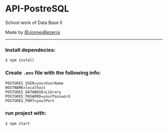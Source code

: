 # API-PostreSQL

School work of Data Base II

Made by [@JonnesBezerra]()

---
### Install dependecies:
```
$ npm install
```
### Create ```.env``` file with the following info:
```
POSTGRES_USER=yourUserName
HOSTNAME=localhost
POSTGRES_DATABASE=Library
POSTGRES_PASWORD=yourPassword
POSTGRES_PORT=yourPort
```
### run project with:
```
$ npm start
```
